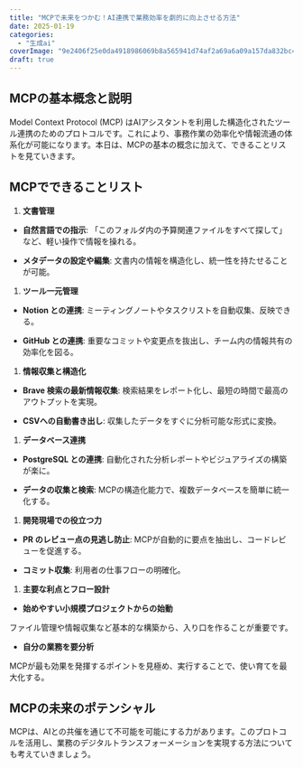 ```yaml
---
title: "MCPで未来をつかむ！AI連携で業務効率を劇的に向上させる方法"
date: 2025-01-19
categories: 
  - "生成ai"
coverImage: "9e2406f25e0da4918986069b8a565941d74af2a69a6a09a157da832bc4cd03d5.png"
draft: true
---
```


## MCPの基本概念と説明

Model Context Protocol (MCP) はAIアシスタントを利用した構造化されたツール連携のためのプロトコルです。これにより、事務作業の効率化や情報流通の体系化が可能になります。本日は、MCPの基本の概念に加えて、できることリストを見ていきます。

## MCPでできることリスト

1. **文書管理**

- **自然言語での指示**: 「このフォルダ内の予算関連ファイルをすべて探して」など、軽い操作で情報を操れる。

- **メタデータの設定や編集**: 文書内の情報を構造化し、統一性を持たせることが可能。

1. **ツール一元管理**

- **Notion との連携**: ミーティングノートやタスクリストを自動収集、反映できる。

- **GitHub との連携**: 重要なコミットや変更点を抜出し、チーム内の情報共有の効率化を図る。

1. **情報収集と構造化**

- **Brave 検索の最新情報収集**: 検索結果をレポート化し、最短の時間で最高のアウトプットを実現。

- **CSVへの自動書き出し**: 収集したデータをすぐに分析可能な形式に変換。

1. **データベース連携**

- **PostgreSQL との連携**: 自動化された分析レポートやビジュアライズの構築が楽に。

- **データの収集と検索**: MCPの構造化能力で、複数データベースを簡単に統一化する。

1. **開発現場での役立つ力**

- **PR のレビュー点の見逃し防止**: MCPが自動的に要点を抽出し、コードレビューを促進する。

- **コミット収集**: 利用者の仕事フローの明確化。

1. **主要な利点とフロー設計**

- **始めやすい小規模プロジェクトからの始動**

ファイル管理や情報収集など基本的な構築から、入り口を作ることが重要です。

- **自分の業務を要分析**

MCPが最も効果を発揮するポイントを見極め、実行することで、使い育てを最大化する。

## MCPの未来のポテンシャル

MCPは、AIとの共催を通じて不可能を可能にする力があります。このプロトコルを活用し、業務のデジタルトランスフォーメーションを実現する方法についても考えていきましょう。
